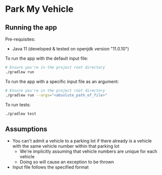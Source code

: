 # Park My Vehicle

## Running the app

Pre-requisites:
- Java 11 (developed & tested on openjdk version "11.0.10")

To run the app with the default input file:
```bash
# Ensure you're in the project root directory
./gradlew run
```
To run the app with a specific input file as an argument:
```bash
# Ensure you're in the project root directory
./gradlew run --args="<absolute_path_of_file>"
```
To run tests:
```bash
./gradlew test
```

## Assumptions

- You can't admit a vehicle to a parking lot if there already is a vehicle with the same vehicle number within that parking lot
  - We're implicitly assuming that vehicle numbers are unique for each vehicle
  - Doing so will cause an exception to be thrown
- Input file follows the specified format
